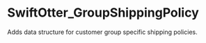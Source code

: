 # SwiftOtter_GroupShippingPolicy

Adds data structure for customer group specific shipping policies.
